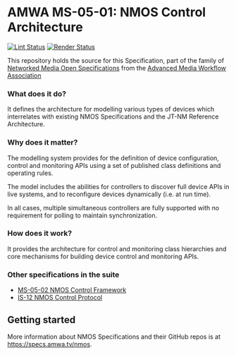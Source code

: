 # AMWA MS-05-01: NMOS Control Architecture

[![Lint Status](https://github.com/AMWA-TV/ms-05-01/workflows/Lint/badge.svg)](https://github.com/AMWA-TV/ms-05-01/actions?query=workflow%3ALint)
[![Render Status](https://github.com/AMWA-TV/ms-05-01/workflows/Render/badge.svg)](https://github.com/AMWA-TV/ms-05-01/actions?query=workflow%3ARender)

This repository holds the source for this Specification, part of the family of [Networked Media Open Specifications](https://specs.amwa.tv/nmos) from the [Advanced Media Workflow Association](https://amwa.tv)

<!-- INTRO-START -->

### What does it do?

It defines the architecture for modelling various types of devices which interrelates with existing NMOS Specifications and the JT-NM Reference Architecture.

### Why does it matter?

The modelling system provides for the definition of device configuration, control and monitoring APIs using a set of published class definitions and operating rules.

The model includes the abilities for controllers to discover full device APIs in live systems, and to reconfigure devices dynamically (i.e. at run time).

In all cases, multiple simultaneous controllers are fully supported with no requirement for polling to maintain synchronization.

### How does it work?

It provides the architecture for control and monitoring class hierarchies and core mechanisms for building device control and monitoring APIs.

### Other specifications in the suite

- [MS-05-02 NMOS Control Framework](https://specs.amwa.tv/ms-05-02)
- [IS-12 NMOS Control Protocol](https://specs.amwa.tv/is-12)

<!-- INTRO-END -->

## Getting started

More information about NMOS Specifications and their GitHub repos is at <https://specs.amwa.tv/nmos>.
